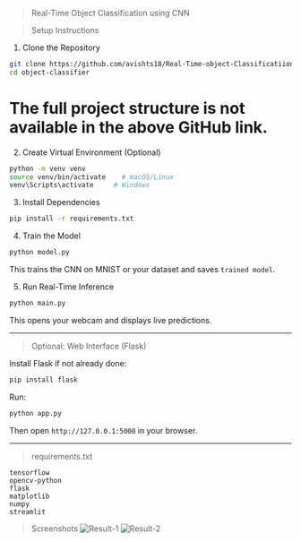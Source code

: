 > Real-Time Object Classification using CNN

> Setup Instructions

 1. Clone the Repository

```bash
git clone https://github.com/avishts18/Real-Time-object-Classificatiion-using-CNN.git
cd object-classifier
```
# The full project structure is not available in the above GitHub link.

 2. Create Virtual Environment (Optional)

```bash
python -m venv venv
source venv/bin/activate    # macOS/Linux
venv\Scripts\activate     # Windows
```

 3. Install Dependencies

```bash
pip install -r requirements.txt
```

4. Train the Model

```bash
python model.py
```

This trains the CNN on MNIST or your dataset and saves `trained model`.

5. Run Real-Time Inference

```bash
python main.py
```

This opens your webcam and displays live predictions.

---

> Optional: Web Interface (Flask)

Install Flask if not already done:

```bash
pip install flask
```

Run:

```bash
python app.py
```

Then open `http://127.0.0.1:5000` in your browser.

---



> requirements.txt 

```
tensorflow
opencv-python
flask
matplotlib
numpy
streamlit
```
> Screenshots
![Result-1](https://github.com/user-attachments/assets/e9d7141d-fb2b-44cf-a21d-49091c259a84)
![Result-2](https://github.com/user-attachments/assets/0b94be34-bc7d-4b7f-85f2-a8d0c83fb869)
